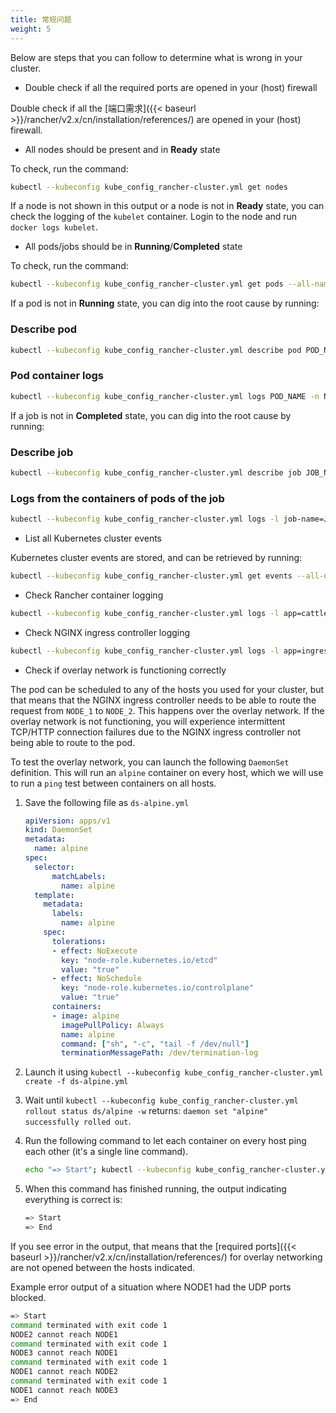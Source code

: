 ```yaml
---
title: 常规问题
weight: 5 
---
```


Below are steps that you can follow to determine what is wrong in your cluster.

- Double check if all the required ports are opened in your (host) firewall

Double check if all the [端口需求]({{< baseurl >}}/rancher/v2.x/cn/installation/references/) are opened in your (host) firewall.

- All nodes should be present and in **Ready** state

To check, run the command:

```bash
kubectl --kubeconfig kube_config_rancher-cluster.yml get nodes
```

If a node is not shown in this output or a node is not in **Ready** state, you can check the logging of the `kubelet` container. Login to the node and run `docker logs kubelet`.

- All pods/jobs should be in **Running**/**Completed** state

To check, run the command:

```bash
kubectl --kubeconfig kube_config_rancher-cluster.yml get pods --all-namespaces
```

If a pod is not in **Running** state, you can dig into the root cause by running:

<h3>Describe pod</h3>

```bash
kubectl --kubeconfig kube_config_rancher-cluster.yml describe pod POD_NAME -n NAMESPACE
```

<h3>Pod container logs</h3>

```bash
kubectl --kubeconfig kube_config_rancher-cluster.yml logs POD_NAME -n NAMESPACE
```

If a job is not in **Completed** state, you can dig into the root cause by running:

<h3>Describe job</h3>

```bash
kubectl --kubeconfig kube_config_rancher-cluster.yml describe job JOB_NAME -n NAMESPACE
```

<h3>Logs from the containers of pods of the job</h3>

```bash
kubectl --kubeconfig kube_config_rancher-cluster.yml logs -l job-name=JOB_NAME -n NAMESPACE
```

- List all Kubernetes cluster events

Kubernetes cluster events are stored, and can be retrieved by running:

```bash
kubectl --kubeconfig kube_config_rancher-cluster.yml get events --all-namespaces
```

- Check Rancher container logging

```bash
kubectl --kubeconfig kube_config_rancher-cluster.yml logs -l app=cattle -n cattle-system
```

- Check NGINX ingress controller logging

```bash
kubectl --kubeconfig kube_config_rancher-cluster.yml logs -l app=ingress-nginx -n ingress-nginx
```

- Check if overlay network is functioning correctly

The pod can be scheduled to any of the hosts you used for your cluster, but that means that the NGINX ingress controller needs to be able to route the request from `NODE_1` to `NODE_2`. This happens over the overlay network. If the overlay network is not functioning, you will experience intermittent TCP/HTTP connection failures due to the NGINX ingress controller not being able to route to the pod.

To test the overlay network, you can launch the following `DaemonSet` definition. This will run an `alpine` container on every host, which we will use to run a `ping` test between containers on all hosts.

1. Save the following file as `ds-alpine.yml`

    ```yaml
    apiVersion: apps/v1
    kind: DaemonSet
    metadata:
      name: alpine
    spec:
      selector:
          matchLabels:
            name: alpine
      template:
        metadata:
          labels:
            name: alpine
        spec:
          tolerations:
          - effect: NoExecute
            key: "node-role.kubernetes.io/etcd"
            value: "true"
          - effect: NoSchedule
            key: "node-role.kubernetes.io/controlplane"
            value: "true"
          containers:
          - image: alpine
            imagePullPolicy: Always
            name: alpine
            command: ["sh", "-c", "tail -f /dev/null"]
            terminationMessagePath: /dev/termination-log
    ```

2. Launch it using `kubectl --kubeconfig kube_config_rancher-cluster.yml create -f ds-alpine.yml`
3. Wait until `kubectl --kubeconfig kube_config_rancher-cluster.yml rollout status ds/alpine -w` returns: `daemon set "alpine" successfully rolled out`.
4. Run the following command to let each container on every host ping each other (it's a single line command).

    ```bash
    echo "=> Start"; kubectl --kubeconfig kube_config_rancher-cluster.yml get pods -l name=alpine -o jsonpath='{range .items[*]}{@.metadata.name}{" "}{@.spec.nodeName}{"\n"}{end}' | while read spod shost; do kubectl --kubeconfig kube_config_rancher-cluster.yml get pods -l name=alpine -o jsonpath='{range .items[*]}{@.status.podIP}{" "}{@.spec.nodeName}{"\n"}{end}' | while read tip thost; do kubectl --kubeconfig kube_config_rancher-cluster.yml --request-timeout='10s' exec $spod -- /bin/sh -c "ping -c2 $tip > /dev/null 2>&1"; RC=$?; if [ $RC -ne 0 ]; then echo $shost cannot reach $thost; fi; done; done; echo "=> End"
    ```

5. When this command has finished running, the output indicating everything is correct is:

    ```bash
    => Start
    => End
    ```

If you see error in the output, that means that the [required ports]({{< baseurl >}}/rancher/v2.x/cn/installation/references/) for overlay networking are not opened between the hosts indicated.

Example error output of a situation where NODE1 had the UDP ports blocked.

```bash
=> Start
command terminated with exit code 1
NODE2 cannot reach NODE1
command terminated with exit code 1
NODE3 cannot reach NODE1
command terminated with exit code 1
NODE1 cannot reach NODE2
command terminated with exit code 1
NODE1 cannot reach NODE3
=> End
```
